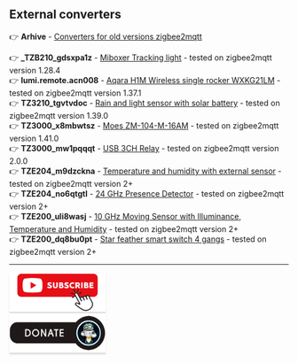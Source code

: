 ## External converters

:point_right: **Arhive** - [Converters for old versions zigbee2mqtt](https://github.com/kvazis/training/tree/master/z2m_converters)

:point_right: **_TZB210_gdsxpa1z** - [Miboxer Tracking light](https://raw.githubusercontent.com/kvazis/library/refs/heads/master/ext_converters/js/_TZB210_gdsxpa1z.js) - tested on zigbee2mqtt version 1.28.4    
:point_right: **lumi.remote.acn008** - [Aqara H1M Wireless single rocker WXKG21LM](https://raw.githubusercontent.com/kvazis/library/master/ext_converters/js/WXKG21LM.js) - tested on zigbee2mqtt version 1.37.1    
:point_right: **TZ3210_tgvtvdoc** - [Rain and light sensor with solar battery](https://raw.githubusercontent.com/kvazis/library/master/ext_converters/js/TS0207_rain_sensor.js) - tested on zigbee2mqtt version 1.39.0    
:point_right: **TZ3000_x8mbwtsz** - [Moes ZM-104-M-16AM](https://raw.githubusercontent.com/kvazis/library/master/ext_converters/js/TZ3000_x8mbwtsz.js) - tested on zigbee2mqtt version 1.41.0    
:point_right: **TZ3000_mw1pqqqt** - [USB 3CH Relay](https://raw.githubusercontent.com/kvazis/library/master/ext_converters/js/TZ3000_mw1pqqqt.js) - tested on zigbee2mqtt version 2.0.0    
:point_right: **TZE204_m9dzckna** - [Temperature and humidity with external sensor](https://raw.githubusercontent.com/kvazis/library/master/ext_converters/js/TZE204_m9dzckn.js) - tested on zigbee2mqtt version 2+    
:point_right: **TZE204_no6qtgtl** - [24 GHz Presence Detector](https://raw.githubusercontent.com/kvazis/library/master/ext_converters/js/_TZE204_no6qtgtl.js) - tested on zigbee2mqtt version 2+    
:point_right: **TZE200_uli8wasj** - [10 GHz Moving Sensor with Illuminance, Temperature and Humidity](https://raw.githubusercontent.com/kvazis/library/master/ext_converters/js/ts0601_uli8wasj.js) - tested on zigbee2mqtt version 2+    
:point_right: **TZE200_dq8bu0pt** - [Star feather smart switch 4 gangs](https://raw.githubusercontent.com/kvazis/library/master/ext_converters/js/TZE200_dq8bu0pt.js) - tested on zigbee2mqtt version 2+    
_____
<a href="https://www.youtube.com/channel/UCcq9onYHbs6go3kDpfBoqhg?sub_confirmation=1" target="_blank"><img src="https://raw.githubusercontent.com/kvazis/library/master/img/subscribe.png" alt="Subscribe" style="height: 71px !important;width: 174px !important;box-shadow: 0px 3px 2px 0px rgba(190, 190, 190, 0.5) !important;-webkit-box-shadow: 0px 3px 2px 0px rgba(190, 190, 190, 0.5) !important;" ></a>     
<a href="http://kvazis.link/donate" target="_blank"><img src="https://raw.githubusercontent.com/kvazis/library/master/img/donate.png" alt="Donate" style="height: 71px !important;width: 174px !important;box-shadow: 0px 3px 2px 0px rgba(190, 190, 190, 0.5) !important;-webkit-box-shadow: 0px 3px 2px 0px rgba(190, 190, 190, 0.5) !important;" ></a>
